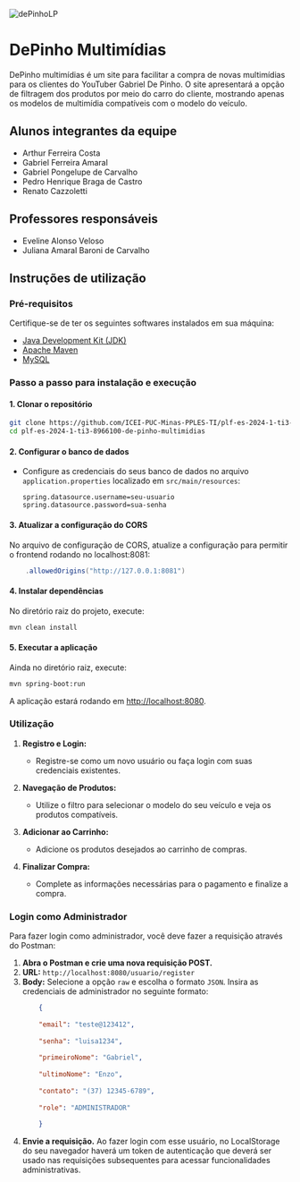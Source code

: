 
![dePinhoLP](https://github.com/ICEI-PUC-Minas-PPLES-TI/plf-es-2024-1-ti3-8966100-de-pinho-multimidias/assets/119077937/657b04df-43b5-4973-8d3c-63e1c01cd9dd)

# DePinho Multimídias

DePinho multimídias é um site para facilitar a compra de novas multimídias para os clientes do YouTuber Gabriel De Pinho. O site apresentará a opção de filtragem dos produtos por meio do carro do cliente, mostrando apenas os modelos de multimídia compatíveis com o modelo do veículo.

## Alunos integrantes da equipe

* Arthur Ferreira Costa
* Gabriel Ferreira Amaral
* Gabriel Pongelupe de Carvalho
* Pedro Henrique Braga de Castro
* Renato Cazzoletti

## Professores responsáveis

* Eveline Alonso Veloso
* Juliana Amaral Baroni de Carvalho

## Instruções de utilização

### Pré-requisitos

Certifique-se de ter os seguintes softwares instalados em sua máquina:

- [Java Development Kit (JDK)](https://www.oracle.com/java/technologies/javase-downloads.html)
- [Apache Maven](https://maven.apache.org/)
- [MySQL](https://www.mysql.com/)

### Passo a passo para instalação e execução

#### 1. Clonar o repositório

```bash
git clone https://github.com/ICEI-PUC-Minas-PPLES-TI/plf-es-2024-1-ti3-8966100-de-pinho-multimidias.git
cd plf-es-2024-1-ti3-8966100-de-pinho-multimidias
```

#### 2. Configurar o banco de dados

- Configure as credenciais do seus banco de dados no arquivo `application.properties` localizado em `src/main/resources`:
  ```properties
  spring.datasource.username=seu-usuario
  spring.datasource.password=sua-senha
  ```

#### 3. Atualizar a configuração do CORS

No arquivo de configuração de CORS, atualize a configuração para permitir o frontend rodando no localhost:8081:

```java
    .allowedOrigins("http://127.0.0.1:8081")
```

#### 4. Instalar dependências

No diretório raiz do projeto, execute:

```bash
mvn clean install
```

#### 5. Executar a aplicação

Ainda no diretório raiz, execute:

```bash
mvn spring-boot:run
```

A aplicação estará rodando em [http://localhost:8080](http://localhost:8080).

### Utilização

1. **Registro e Login:**
   - Registre-se como um novo usuário ou faça login com suas credenciais existentes.

2. **Navegação de Produtos:**
   - Utilize o filtro para selecionar o modelo do seu veículo e veja os produtos compatíveis.

3. **Adicionar ao Carrinho:**
   - Adicione os produtos desejados ao carrinho de compras.

4. **Finalizar Compra:**
   - Complete as informações necessárias para o pagamento e finalize a compra.

### Login como Administrador

Para fazer login como administrador, você deve fazer a requisição através do Postman:

1. **Abra o Postman e crie uma nova requisição POST.**
2. **URL:** `http://localhost:8080/usuario/register`
3. **Body:** Selecione a opção `raw` e escolha o formato `JSON`. Insira as credenciais de administrador no seguinte formato:
    ```json
        {
        
        "email": "teste@123412",
        
        "senha": "luisa1234",
        
        "primeiroNome": "Gabriel",
        
        "ultimoNome": "Enzo",
        
        "contato": "(37) 12345-6789",
        
        "role": "ADMINISTRADOR"
        
        }
    ```
4. **Envie a requisição.** Ao fazer login com esse usuário, no LocalStorage do seu navegador haverá um token de autenticação que deverá ser usado nas requisições subsequentes para acessar funcionalidades administrativas.
